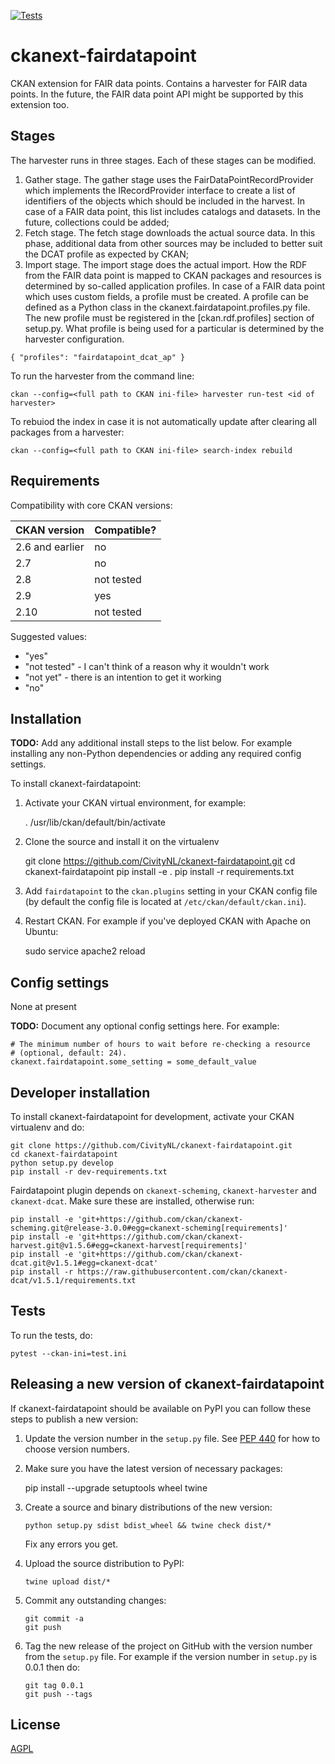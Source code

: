 [![Tests](https://github.com/CivityNL/ckanext-fairdatapoint/workflows/Tests/badge.svg?branch=main)](https://github.com/CivityNL/ckanext-fairdatapoint/actions)

# ckanext-fairdatapoint

CKAN extension for FAIR data points. Contains a harvester for FAIR data points. In the future, the FAIR data point API might be supported by this extension too. 

## Stages

The harvester runs in three stages. Each of these stages can be modified.
 1. Gather stage. The gather stage uses the FairDataPointRecordProvider which implements the IRecordProvider interface to create a list of identifiers of the objects which should be included in the harvest. In case of a FAIR data point, this list includes catalogs and datasets. In the future, collections could be added;
 2. Fetch stage. The fetch stage downloads the actual source data. In this phase, additional data from other sources may be included to better suit the DCAT profile as expected by CKAN;
 3. Import stage. The import stage does the actual import. How the RDF from the FAIR data point is mapped to CKAN packages and resources is determined by so-called application profiles. In case of a FAIR data point which uses custom fields, a profile must be created. A profile can be defined as a Python class in the ckanext.fairdatapoint.profiles.py file. The new profile must be registered in the [ckan.rdf.profiles] section of setup.py. What profile is being used for a particular is determined by the harvester configuration. 

``
{
	"profiles": "fairdatapoint_dcat_ap"
}
``

To run the harvester from the command line:

``
ckan --config=<full path to CKAN ini-file> harvester run-test <id of harvester>
``

To rebuiod the index in case it is not automatically update after clearing all packages from a harvester:

``
ckan --config=<full path to CKAN ini-file> search-index rebuild
``

## Requirements

Compatibility with core CKAN versions:

| CKAN version    | Compatible? |
|-----------------|-------------|
| 2.6 and earlier | no          |
| 2.7             | no          |
| 2.8             | not tested  |
| 2.9             | yes         |
| 2.10            | not tested  |

Suggested values:

* "yes"
* "not tested" - I can't think of a reason why it wouldn't work
* "not yet" - there is an intention to get it working
* "no"


## Installation

**TODO:** Add any additional install steps to the list below.
   For example installing any non-Python dependencies or adding any required
   config settings.

To install ckanext-fairdatapoint:

1. Activate your CKAN virtual environment, for example:

     . /usr/lib/ckan/default/bin/activate

2. Clone the source and install it on the virtualenv

    git clone https://github.com/CivityNL/ckanext-fairdatapoint.git
    cd ckanext-fairdatapoint
    pip install -e .
	pip install -r requirements.txt

3. Add `fairdatapoint` to the `ckan.plugins` setting in your CKAN
   config file (by default the config file is located at
   `/etc/ckan/default/ckan.ini`).

4. Restart CKAN. For example if you've deployed CKAN with Apache on Ubuntu:

     sudo service apache2 reload


## Config settings

None at present

**TODO:** Document any optional config settings here. For example:

	# The minimum number of hours to wait before re-checking a resource
	# (optional, default: 24).
	ckanext.fairdatapoint.some_setting = some_default_value


## Developer installation

To install ckanext-fairdatapoint for development, activate your CKAN virtualenv and
do:

    git clone https://github.com/CivityNL/ckanext-fairdatapoint.git
    cd ckanext-fairdatapoint
    python setup.py develop
    pip install -r dev-requirements.txt

Fairdatapoint plugin depends on `ckanext-scheming`, `ckanext-harvester` and `ckanext-dcat`. Make sure these are installed,
otherwise run:
```commandline
pip install -e 'git+https://github.com/ckan/ckanext-scheming.git@release-3.0.0#egg=ckanext-scheming[requirements]'
pip install -e 'git+https://github.com/ckan/ckanext-harvest.git@v1.5.6#egg=ckanext-harvest[requirements]'
pip install -e 'git+https://github.com/ckan/ckanext-dcat.git@v1.5.1#egg=ckanext-dcat'
pip install -r https://raw.githubusercontent.com/ckan/ckanext-dcat/v1.5.1/requirements.txt
```

## Tests

To run the tests, do:

    pytest --ckan-ini=test.ini


## Releasing a new version of ckanext-fairdatapoint

If ckanext-fairdatapoint should be available on PyPI you can follow these steps to publish a new version:

1. Update the version number in the `setup.py` file. See [PEP 440](http://legacy.python.org/dev/peps/pep-0440/#public-version-identifiers) for how to choose version numbers.

2. Make sure you have the latest version of necessary packages:

    pip install --upgrade setuptools wheel twine

3. Create a source and binary distributions of the new version:

       python setup.py sdist bdist_wheel && twine check dist/*

   Fix any errors you get.

4. Upload the source distribution to PyPI:

       twine upload dist/*

5. Commit any outstanding changes:

       git commit -a
       git push

6. Tag the new release of the project on GitHub with the version number from
   the `setup.py` file. For example if the version number in `setup.py` is
   0.0.1 then do:

       git tag 0.0.1
       git push --tags

## License

[AGPL](https://www.gnu.org/licenses/agpl-3.0.en.html)
